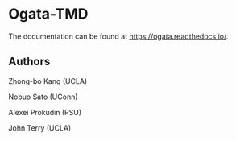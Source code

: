 # Ogata-TMD

The documentation can be found at https://ogata.readthedocs.io/.

## Authors

Zhong-bo Kang (UCLA)

Nobuo Sato (UConn)

Alexei Prokudin (PSU)

John Terry (UCLA)
